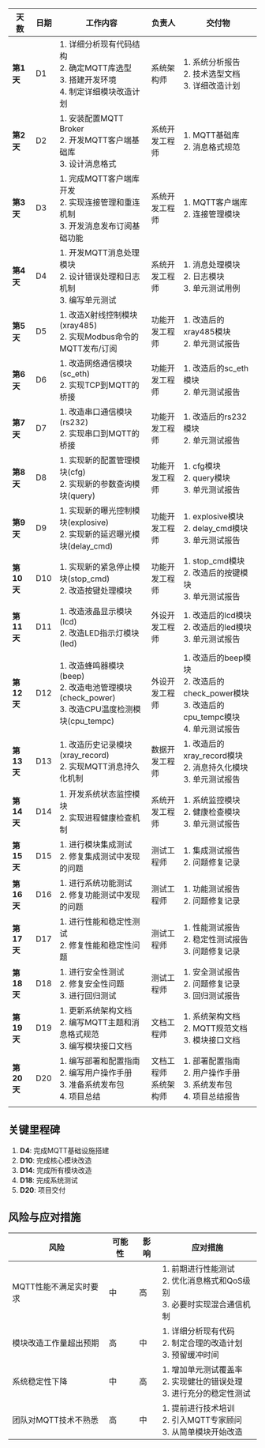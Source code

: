 
| 天数       | 日期  | 工作内容                                                                      | 负责人            | 交付物                                                                      |
| -------- | --- | ------------------------------------------------------------------------- | -------------- | ------------------------------------------------------------------------ |
| **第1天**  | D1  | 1. 详细分析现有代码结构<br>2. 确定MQTT库选型<br>3. 搭建开发环境<br>4. 制定详细模块改造计划               | 系统架构师          | 1. 系统分析报告<br>2. 技术选型文档<br>3. 详细改造计划                                      |
| **第2天**  | D2  | 1. 安装配置MQTT Broker<br>2. 开发MQTT客户端基础库<br>3. 设计消息格式                        | 系统开发工程师        | 1. MQTT基础库<br>2. 消息格式规范                                                  |
| **第3天**  | D3  | 1. 完成MQTT客户端库开发<br>2. 实现连接管理和重连机制<br>3. 开发消息发布订阅基础功能                      | 系统开发工程师        | 1. MQTT客户端库<br>2. 连接管理模块                                                 |
| **第4天**  | D4  | 1. 开发MQTT消息处理模块<br>2. 设计错误处理和日志机制<br>3. 编写单元测试                            | 系统开发工程师        | 1. 消息处理模块<br>2. 日志模块<br>3. 单元测试用例                                        |
| **第5天**  | D5  | 1. 改造X射线控制模块(xray485)<br>2. 实现Modbus命令的MQTT发布/订阅                          | 功能开发工程师        | 1. 改造后的xray485模块<br>2. 单元测试报告                                            |
| **第6天**  | D6  | 1. 改造网络通信模块(sc_eth)<br>2. 实现TCP到MQTT的桥接                                   | 功能开发工程师        | 1. 改造后的sc_eth模块<br>2. 单元测试报告                                             |
| **第7天**  | D7  | 1. 改造串口通信模块(rs232)<br>2. 实现串口到MQTT的桥接                                     | 功能开发工程师        | 1. 改造后的rs232模块<br>2. 单元测试报告                                              |
| **第8天**  | D8  | 1. 实现新的配置管理模块(cfg)<br>2. 实现新的参数查询模块(query)                                | 功能开发工程师        | 1. cfg模块<br>2. query模块<br>3. 单元测试报告                                      |
| **第9天**  | D9  | 1. 实现新的曝光控制模块(explosive)<br>2. 实现新的延迟曝光模块(delay_cmd)                      | 功能开发工程师        | 1. explosive模块<br>2. delay_cmd模块<br>3. 单元测试报告                            |
| **第10天** | D10 | 1. 实现新的紧急停止模块(stop_cmd)<br>2. 改造按键处理模块                                    | 功能开发工程师        | 1. stop_cmd模块<br>2. 改造后的按键模块<br>3. 单元测试报告                                |
| **第11天** | D11 | 1. 改造液晶显示模块(lcd)<br>2. 改造LED指示灯模块(led)                                    | 外设开发工程师        | 1. 改造后的lcd模块<br>2. 改造后的led模块<br>3. 单元测试报告                                |
| **第12天** | D12 | 1. 改造蜂鸣器模块(beep)<br>2. 改造电池管理模块(check_power)<br>3. 改造CPU温度检测模块(cpu_tempc) | 外设开发工程师        | 1. 改造后的beep模块<br>2. 改造后的check_power模块<br>3. 改造后的cpu_tempc模块<br>4. 单元测试报告 |
| **第13天** | D13 | 1. 改造历史记录模块(xray_record)<br>2. 实现MQTT消息持久化机制                              | 数据开发工程师        | 1. 改造后的xray_record模块<br>2. 消息持久化模块<br>3. 单元测试报告                          |
| **第14天** | D14 | 1. 开发系统状态监控模块<br>2. 实现进程健康检查机制                                            | 系统开发工程师        | 1. 系统监控模块<br>2. 健康检查模块<br>3. 单元测试报告                                      |
| **第15天** | D15 | 1. 进行模块集成测试<br>2. 修复集成测试中发现的问题                                            | 测试工程师          | 1. 集成测试报告<br>2. 问题修复记录                                                   |
| **第16天** | D16 | 1. 进行系统功能测试<br>2. 修复功能测试中发现的问题                                            | 测试工程师          | 1. 功能测试报告<br>2. 问题修复记录                                                   |
| **第17天** | D17 | 1. 进行性能和稳定性测试<br>2. 修复性能和稳定性问题                                            | 测试工程师          | 1. 性能测试报告<br>2. 稳定性测试报告<br>3. 问题修复记录                                     |
| **第18天** | D18 | 1. 进行安全性测试<br>2. 修复安全性问题<br>3. 进行回归测试                                     | 测试工程师          | 1. 安全测试报告<br>2. 问题修复记录<br>3. 回归测试报告                                      |
| **第19天** | D19 | 1. 更新系统架构文档<br>2. 编写MQTT主题和消息格式规范<br>3. 编写模块接口文档                          | 文档工程师          | 1. 系统架构文档<br>2. MQTT规范文档<br>3. 模块接口文档                                    |
| **第20天** | D20 | 1. 编写部署和配置指南<br>2. 编写用户操作手册<br>3. 准备系统发布包<br>4. 项目总结                      | 文档工程师<br>系统架构师 | 1. 部署配置指南<br>2. 用户操作手册<br>3. 系统发布包<br>4. 项目总结报告                          |
|          |     |                                                                           |                |                                                                          |

## 关键里程碑

1. **D4**: 完成MQTT基础设施搭建
2. **D10**: 完成核心模块改造
3. **D14**: 完成所有模块改造
4. **D18**: 完成系统测试
5. **D20**: 项目交付

## 风险与应对措施

| 风险 | 可能性 | 影响 | 应对措施 |
|-----|------|-----|---------|
| MQTT性能不满足实时要求 | 中 | 高 | 1. 前期进行性能测试<br>2. 优化消息格式和QoS级别<br>3. 必要时实现混合通信机制 |
| 模块改造工作量超出预期 | 高 | 中 | 1. 详细分析现有代码<br>2. 制定合理的改造计划<br>3. 预留缓冲时间 |
| 系统稳定性下降 | 中 | 高 | 1. 增加单元测试覆盖率<br>2. 实现健壮的错误处理<br>3. 进行充分的稳定性测试 |
| 团队对MQTT技术不熟悉 | 高 | 中 | 1. 提前进行技术培训<br>2. 引入MQTT专家顾问<br>3. 从简单模块开始改造 |
